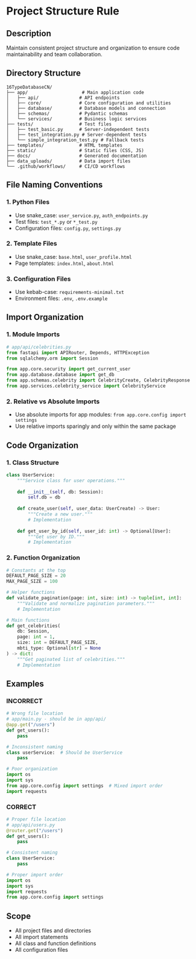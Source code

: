 # Project Structure Rule

## Description
Maintain consistent project structure and organization to ensure code maintainability and team collaboration.

## Directory Structure

```
16TypeDatabaseCN/
├── app/                    # Main application code
│   ├── api/               # API endpoints
│   ├── core/              # Core configuration and utilities
│   ├── database/          # Database models and connection
│   ├── schemas/           # Pydantic schemas
│   └── services/          # Business logic services
├── tests/                 # Test files
│   ├── test_basic.py      # Server-independent tests
│   ├── test_integration.py # Server-dependent tests
│   └── simple_integration_test.py # Fallback tests
├── templates/             # HTML templates
├── static/                # Static files (CSS, JS)
├── docs/                  # Generated documentation
├── data_uploads/          # Data import files
└── .github/workflows/     # CI/CD workflows
```

## File Naming Conventions

### 1. Python Files
- Use snake_case: `user_service.py`, `auth_endpoints.py`
- Test files: `test_*.py` or `*_test.py`
- Configuration files: `config.py`, `settings.py`

### 2. Template Files
- Use snake_case: `base.html`, `user_profile.html`
- Page templates: `index.html`, `about.html`

### 3. Configuration Files
- Use kebab-case: `requirements-minimal.txt`
- Environment files: `.env`, `.env.example`

## Import Organization

### 1. Module Imports
```python
# app/api/celebrities.py
from fastapi import APIRouter, Depends, HTTPException
from sqlalchemy.orm import Session

from app.core.security import get_current_user
from app.database.database import get_db
from app.schemas.celebrity import CelebrityCreate, CelebrityResponse
from app.services.celebrity_service import CelebrityService
```

### 2. Relative vs Absolute Imports
- Use absolute imports for app modules: `from app.core.config import settings`
- Use relative imports sparingly and only within the same package

## Code Organization

### 1. Class Structure
```python
class UserService:
    """Service class for user operations."""
    
    def __init__(self, db: Session):
        self.db = db
    
    def create_user(self, user_data: UserCreate) -> User:
        """Create a new user."""
        # Implementation
    
    def get_user_by_id(self, user_id: int) -> Optional[User]:
        """Get user by ID."""
        # Implementation
```

### 2. Function Organization
```python
# Constants at the top
DEFAULT_PAGE_SIZE = 20
MAX_PAGE_SIZE = 100

# Helper functions
def validate_pagination(page: int, size: int) -> tuple[int, int]:
    """Validate and normalize pagination parameters."""
    # Implementation

# Main functions
def get_celebrities(
    db: Session,
    page: int = 1,
    size: int = DEFAULT_PAGE_SIZE,
    mbti_type: Optional[str] = None
) -> dict:
    """Get paginated list of celebrities."""
    # Implementation
```

## Examples

### INCORRECT
```python
# Wrong file location
# app/main.py - should be in app/api/
@app.get("/users")
def get_users():
    pass

# Inconsistent naming
class userService:  # Should be UserService
    pass

# Poor organization
import os
import sys
from app.core.config import settings  # Mixed import order
import requests
```

### CORRECT
```python
# Proper file location
# app/api/users.py
@router.get("/users")
def get_users():
    pass

# Consistent naming
class UserService:
    pass

# Proper import order
import os
import sys
import requests
from app.core.config import settings
```

## Scope
- All project files and directories
- All import statements
- All class and function definitions
- All configuration files
